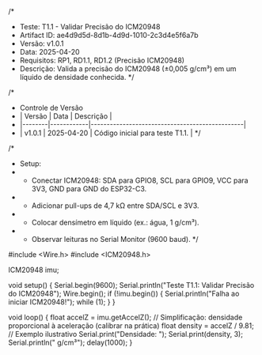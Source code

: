 /*
 * Teste: T1.1 - Validar Precisão do ICM20948
 * Artifact ID: ae4d9d5d-8d1b-4d9d-1010-2c3d4e5f6a7b
 * Versão: v1.0.1
 * Data: 2025-04-20
 * Requisitos: RP1, RD1.1, RD1.2 (Precisão ICM20948)
 * Descrição: Valida a precisão do ICM20948 (±0,005 g/cm³) em um líquido de densidade conhecida.
 */

/*
 * Controle de Versão
 * | Versão | Data       | Descrição                                      |
 * |--------|------------|------------------------------------------------|
 * | v1.0.1 | 2025-04-20 | Código inicial para teste T1.1.                |
 */

/*
 * Setup:
 * - Conectar ICM20948: SDA para GPIO8, SCL para GPIO9, VCC para 3V3, GND para GND do ESP32-C3.
 * - Adicionar pull-ups de 4,7 kΩ entre SDA/SCL e 3V3.
 * - Colocar densímetro em líquido (ex.: água, 1 g/cm³).
 * - Observar leituras no Serial Monitor (9600 baud).
 */

#include <Wire.h>
#include <ICM20948.h>

ICM20948 imu;

void setup() {
  Serial.begin(9600);
  Serial.println("Teste T1.1: Validar Precisão do ICM20948");
  Wire.begin();
  if (!imu.begin()) {
    Serial.println("Falha ao iniciar ICM20948!");
    while (1);
  }
}

void loop() {
  float accelZ = imu.getAccelZ();
  // Simplificação: densidade proporcional à aceleração (calibrar na prática)
  float density = accelZ / 9.81; // Exemplo ilustrativo
  Serial.print("Densidade: ");
  Serial.print(density, 3);
  Serial.println(" g/cm³");
  delay(1000);
}